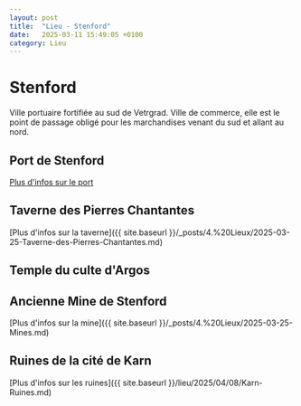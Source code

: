 ```yaml
---
layout: post
title:  "Lieu - Stenford"
date:   2025-03-11 15:49:05 +0100
category: Lieu
---
```


# Stenford
Ville portuaire fortifiée au sud de Vetrgrad. Ville de commerce, elle est le point de passage obligé pour les marchandises venant du sud et allant au nord.

## Port de Stenford
[Plus d'infos sur le port](/dnd-journal/4.%20Lieux/2025-04-22-Stenford-port.md)

## Taverne des Pierres Chantantes
[Plus d'infos sur la taverne]({{ site.baseurl }}/_posts/4.%20Lieux/2025-03-25-Taverne-des-Pierres-Chantantes.md)

## Temple du culte d'Argos


## Ancienne Mine de Stenford
[Plus d'infos sur la mine]({{ site.baseurl }}/_posts/4.%20Lieux/2025-03-25-Mines.md)

## Ruines de la cité de Karn
[Plus d'infos sur les ruines]({{ site.baseurl }}/lieu/2025/04/08/Karn-Ruines.md)